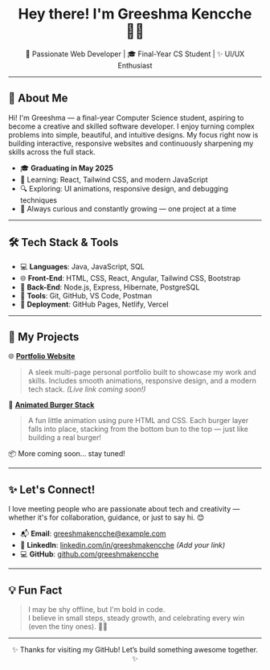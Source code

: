 <h1 align="center">Hey there! I'm Greeshma Kencche 👩‍💻</h1>
<p align="center">🌸 Passionate Web Developer | 🎓 Final-Year CS Student | ✨ UI/UX Enthusiast</p>

---

## 💫 About Me

Hi! I'm Greeshma — a final-year Computer Science student, aspiring to become a creative and skilled software developer. I enjoy turning complex problems into simple, beautiful, and intuitive designs. My focus right now is building interactive, responsive websites and continuously sharpening my skills across the full stack.

- 🎓 **Graduating in May 2025**
- 🌱 Learning: React, Tailwind CSS, and modern JavaScript
- 🔍 Exploring: UI animations, responsive design, and debugging techniques
- 💬 Always curious and constantly growing — one project at a time

---

## 🛠 Tech Stack & Tools

- 💻 **Languages**: Java, JavaScript, SQL
- 🌐 **Front-End**: HTML, CSS, React, Angular, Tailwind CSS, Bootstrap
- 🧠 **Back-End**: Node.js, Express, Hibernate, PostgreSQL
- 🧰 **Tools**: Git, GitHub, VS Code, Postman
- 🚀 **Deployment**: GitHub Pages, Netlify, Vercel


---

## 🚀 My Projects

🌐 **[Portfolio Website](#)**  
> A sleek multi-page personal portfolio built to showcase my work and skills. Includes smooth animations, responsive design, and a modern tech stack. *(Live link coming soon!)*

🍔 **[Animated Burger Stack](#)**  
> A fun little animation using pure HTML and CSS. Each burger layer falls into place, stacking from the bottom bun to the top — just like building a real burger!

📦 More coming soon... stay tuned!

---

## ✨ Let's Connect!

I love meeting people who are passionate about tech and creativity — whether it's for collaboration, guidance, or just to say hi. 😊

- 📬 **Email**: greeshmakencche@example.com  
- 💼 **LinkedIn**: [linkedin.com/in/greeshmakencche](#) *(Add your link)*
- 💻 **GitHub**: [github.com/greeshmakencche](https://github.com/greeshmakencche)

---

## 💡 Fun Fact

> I may be shy offline, but I'm bold in code.  
> I believe in small steps, steady growth, and celebrating every win (even the tiny ones). 🌱🌼

---

<p align="center">✨ Thanks for visiting my GitHub! Let’s build something awesome together. ✨</p>
